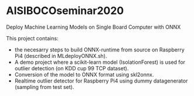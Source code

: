 # AISIBOCOseminar2020
Deploy Machine Learning Models on Single Board Computer with ONNX 

This project contains:
- the necesarry steps to build ONNX-runtime from source on Raspberry Pi4 (described in MLdeployONNX.sh).
- A demo project where a scikit-learn model (IsolationForest) is used for outlier detection (on KDD cup 99 TCP dataset).
- Conversion of the model to ONNX format using skl2onnx.
- Realtime outlier detector for Raspberry Pi4 using dummy datagenerator (sampling from test set).
